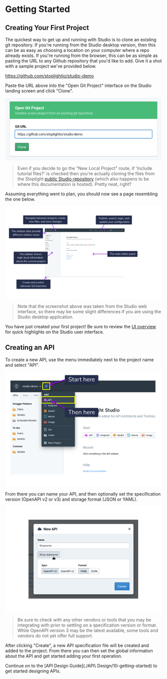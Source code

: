 # Getting Started

## Creating Your First Project

The quickest way to get up and running with Studio is to clone an existing git repository. If you're running from the Studio desktop version, then this can be as easy as choosing a location on your computer where a repo already exists. If you're running from the browser, this can be as simple as pasting the URL to any Github repository that you'd like to add. Give it a shot with a sample project we've provided below.

https://github.com/stoplightio/studio-demo

Paste the URL above into the "Open Git Project" interface on the Studio landing screen and click "Clone".

![UI Overview](../assets/images/studio-open-git-project-pre-filled.png)

> Even if you decide to go the "New Local Project" route, if 'Include tutorial files?' is checked then you're actually cloning the files from the Stoplight [public Studio repository](https://github.com/stoplightio/studio) (which also happens to be where this documentation is hosted). Pretty neat, right?

Assuming everything went to plan, you should now see a page resembling the one below.

![](../assets/images/studio-web-landing.png)

> Note that the screenshot above was taken from the Studio web interface, so there may be some slight differences if you are using the Studio desktop application.

You have just created your first project! Be sure to review the [UI overview](./ui-overview) for quick highlights on the Studio user interface.

## Creating an API

To create a new API, use the menu immediately next to the project name and select "API".

![](../assets/images/studio-web-create-api.png)

From there you can name your API, and then optionally set the specification version (OpenAPI v2 or v3) and storage format (JSON or YAML).

![](../assets/images/studio-new-api.png)

> Be sure to check with any other vendors or tools that you may be integrating with prior to settling on a specification version or format. While OpenAPI version 3 may be the latest available, some tools and vendors do not yet offer full support.

After clicking "Create", a new API specification file will be created and added to the project. From there you can then set the global information about the API and get started adding your first operation.

Continue on to the [API Design Guide](./API\ Design/10-getting-started) to get started designing APIs.